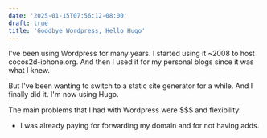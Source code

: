 ```yaml
---
date: '2025-01-15T07:56:12-08:00'
draft: true
title: 'Goodbye Wordpress, Hello Hugo'
---
```


I've been using Wordpress for many years. I started using it ~2008 to host cocos2d-iphone.org.
And then I used it for my personal blogs since it was what I knew.

But I've been wanting to switch to a static site generator for a while. And I finally did it. I'm now using Hugo.

The main problems that I had with Wordpress were $$$ and flexibility:

* I was already paying for forwarding my domain and for not having adds.